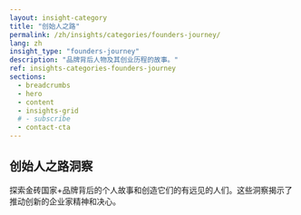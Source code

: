 ```yaml
---
layout: insight-category
title: "创始人之路"
permalink: /zh/insights/categories/founders-journey/
lang: zh
insight_type: "founders-journey"
description: "品牌背后人物及其创业历程的故事。"
ref: insights-categories-founders-journey
sections:
  - breadcrumbs
  - hero
  - content
  - insights-grid
  # - subscribe
  - contact-cta
---
```


## 创始人之路洞察

探索金砖国家+品牌背后的个人故事和创造它们的有远见的人们。这些洞察揭示了推动创新的企业家精神和决心。

